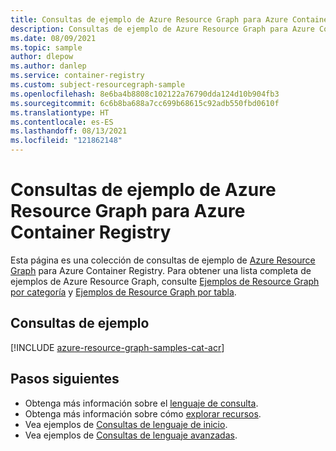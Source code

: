 ```yaml
---
title: Consultas de ejemplo de Azure Resource Graph para Azure Container Registry
description: Consultas de ejemplo de Azure Resource Graph para Azure Container Registry que muestran el uso de tipos de recursos y tablas para acceder a recursos y propiedades relacionados con Azure Container Registry.
ms.date: 08/09/2021
ms.topic: sample
author: dlepow
ms.author: danlep
ms.service: container-registry
ms.custom: subject-resourcegraph-sample
ms.openlocfilehash: 8e6ba4b8808c102122a76790dda124d10b904fb3
ms.sourcegitcommit: 6c6b8ba688a7cc699b68615c92adb550fbd0610f
ms.translationtype: HT
ms.contentlocale: es-ES
ms.lasthandoff: 08/13/2021
ms.locfileid: "121862148"
---
```

# <a name="azure-resource-graph-sample-queries-for-azure-container-registry"></a>Consultas de ejemplo de Azure Resource Graph para Azure Container Registry

Esta página es una colección de consultas de ejemplo de [Azure Resource Graph](../governance/resource-graph/overview.md) para Azure Container Registry. Para obtener una lista completa de ejemplos de Azure Resource Graph, consulte [Ejemplos de Resource Graph por categoría](../governance/resource-graph/samples/samples-by-category.md) y [Ejemplos de Resource Graph por tabla](../governance/resource-graph/samples/samples-by-table.md).

## <a name="sample-queries"></a>Consultas de ejemplo

[!INCLUDE [azure-resource-graph-samples-cat-acr](../../includes/resource-graph/samples/bycat/azure-container-registry.md)]

## <a name="next-steps"></a>Pasos siguientes

- Obtenga más información sobre el [lenguaje de consulta](../governance/resource-graph/concepts/query-language.md).
- Obtenga más información sobre cómo [explorar recursos](../governance/resource-graph/concepts/explore-resources.md).
- Vea ejemplos de [Consultas de lenguaje de inicio](../governance/resource-graph/samples/starter.md).
- Vea ejemplos de [Consultas de lenguaje avanzadas](../governance/resource-graph/samples/advanced.md).
